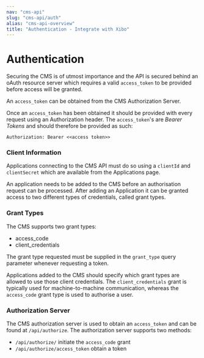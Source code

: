```yaml
---
nav: "cms-api"
slug: "cms-api/auth"
alias: "cms-api-overview"
title: "Authentication - Integrate with Xibo"
---
```



# Authentication
Securing the CMS is of utmost importance and the API is secured behind an oAuth resource server which requires 
a valid `access_token` to be provided before access will be granted.

An `access_token` can be obtained from the CMS Authorization Server.

Once an `access_token` has been obtained it should be provided with every request using an Authorization header. The 
`access_token`'s are *Bearer Tokens* and should therefore be provided as such:

```
Authorization: Bearer <<access token>>
```



### Client Information

Applications connecting to the CMS API must do so using a `clientId` and `clientSecret` which are available from the Applications page.

An application needs to be added to the CMS before an authorisation request can be processed. After adding an Application it can be granted access to two different types of credentials, called grant types.



### Grant Types

The CMS supports two grant types:
 - access_code
 - client_credentials

The grant type requested must be supplied in the `grant_type` query parameter whenever requesting a token.

Applications added to the CMS should specify which grant types are allowed to use those client credentials. The `client_credentials` grant is typically used for machine-to-machine communication, whereas the `access_code` grant type is used to authorise a user.



### Authorization Server

The CMS authorization server is used to obtain an `access_token` and can be found at `/api/authorize`. The 
authorization server supports two methods:

 - `/api/authorize/` initiate the `access_code` grant
 - `/api/authorize/access_token` obtain a token




